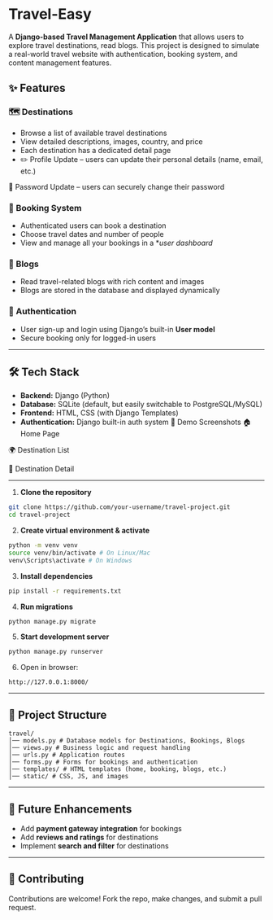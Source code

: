 # Travel-Easy
A **Django-based Travel Management Application** that allows users to explore travel destinations,  read blogs. This project is designed to simulate a real-world travel website with authentication, booking system, and content management features.

## ✨ Features
### 🗺️ Destinations
- Browse a list of available travel destinations
- View detailed descriptions, images, country, and price
- Each destination has a dedicated detail page
- ✏️ Profile Update – users can update their personal details (name, email, etc.)

🔑 Password Update – users can securely change their password


### 📅 Booking System
- Authenticated users can book a destination
- Choose travel dates and number of people
- View and manage all your bookings in a **user dashboard*


### 📝 Blogs
- Read travel-related blogs with rich content and images
- Blogs are stored in the database and displayed dynamically


### 👤 Authentication
- User sign-up and login using Django’s built-in **User model**
- Secure booking only for logged-in users


---


## 🛠️ Tech Stack
- **Backend:** Django (Python)
- **Database:** SQLite (default, but easily switchable to PostgreSQL/MySQL)
- **Frontend:** HTML, CSS (with Django Templates)
- **Authentication:** Django built-in auth system
📸 Demo Screenshots
🏠 Home Page

🌍 Destination List

📖 Destination Detail



---
1. **Clone the repository**
```bash
git clone https://github.com/your-username/travel-project.git
cd travel-project
```


2. **Create virtual environment & activate**
```bash
python -m venv venv
source venv/bin/activate # On Linux/Mac
venv\Scripts\activate # On Windows
```


3. **Install dependencies**
```bash
pip install -r requirements.txt
```


4. **Run migrations**
```bash
python manage.py migrate
```


5. **Start development server**
```bash
python manage.py runserver
```


6. Open in browser:
```
http://127.0.0.1:8000/
```


---


## 📂 Project Structure
```
travel/
│── models.py # Database models for Destinations, Bookings, Blogs
│── views.py # Business logic and request handling
│── urls.py # Application routes
│── forms.py # Forms for bookings and authentication
│── templates/ # HTML templates (home, booking, blogs, etc.)
│── static/ # CSS, JS, and images
```


---


## 🔮 Future Enhancements
- Add **payment gateway integration** for bookings
- Add **reviews and ratings** for destinations
- Implement **search and filter** for destinations


---


## 🤝 Contributing
Contributions are welcome! Fork the repo, make changes, and submit a pull request.
